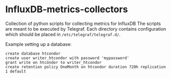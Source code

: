 # InfluxDB-metrics-collectors
Collection of python scripts for collecting metrics for InfluxDB
The scripts are meant to be executed by Telegraf. Each directory contains configuration which should be placed in `/etc/telegraf/telegraf.d/`.

Example setting up a database:
```
create database htcondor
create user writer_htcondor with password 'mypassword'
grant write on htcondor to writer_htcondor
create retention policy OneMonth on htcondor duration 720h replication 1 default
```

